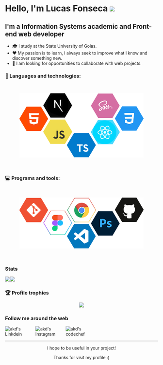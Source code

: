 # Hello, I'm Lucas Fonseca <img src="https://media.giphy.com/media/hvRJCLFzcasrR4ia7z/giphy.gif" width="35px">

## I'm a Information Systems academic and Front-end web developer

- 🎓 I study at the State University of Goias.
- ❤ My passion is to learn, I always seek to improve what I know and discover something new.
- 🤝 I am looking for opportunities to collaborate with web projects.

### 🚀 Languages and technologies:

<br>
<p align="center">
  <img src="imgs/languages.png"/>
</p>
<br>

### 💻 Programs and tools:

<br>
<p align="center">
  <img src="imgs/tools.png"/>
</p>
<br>

### Stats

<img height="207px" src="https://github-readme-stats.vercel.app/api?username=LucasOFonseca&show_icons=true&title_color=FFFFFF&icon_color=FFFFFF&text_color=FFFFFF&bg_color=0D1117&hide_border=true&include_all_commits=true&count_private=true"/><img height="207px" src="https://github-readme-stats.vercel.app/api/top-langs/?username=LucasOFonseca&layout=compact&show_icons=true&title_color=FFFFFF&icon_color=FFFFFF&text_color=FFFFFF&bg_color=0D1117&hide_border=true"/>

### 🏆 Profile trophies

<p align="center">
  <img width="900px" src="https://github-profile-trophy.vercel.app/?username=LucasOFonseca&column=8&theme=onedark&no-frame=true&no-bg=true"/>
</p>

### Follow me around the web

<a href="https://www.linkedin.com/in/lucas-fonseca-138b57200/">
  <img align="left" alt="akd's Linkdein" width="100px" src="https://img.shields.io/badge/Linkedin-0A66C2?style=for-the-badge&logo=Linkedin&logoColor=white" />
</a>
<a href="https://www.instagram.com/lucasfonseca_design/">
  <img align="left" alt="akd's Instagram" width="100px" src="https://img.shields.io/badge/Instagram-E4405F?style=for-the-badge&logo=instagram&logoColor=white" />
</a>
<a href="mailto:lucasfonsecaeditor@gmail.com">
  <img align="left" alt="akd's codechef" width="70px" src="https://img.shields.io/badge/Gmail-EA4335?style=for-the-badge&logo=Gmail&logoColor=white" />
</a>

<br>
<br>

---
<p align="center">I hope to be useful in your project!</p>
<p align="center">Thanks for visit my profile :)</p>
